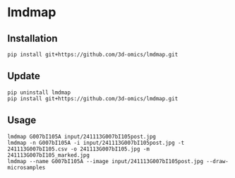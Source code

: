 # lmdmap

## Installation

```{sh}
pip install git+https://github.com/3d-omics/lmdmap.git
```

## Update

```{sh}
pip uninstall lmdmap
pip install git+https://github.com/3d-omics/lmdmap.git

```


## Usage

```{sh}
lmdmap G007bI105A input/241113G007bI105post.jpg
lmdmap -n G007bI105A -i input/241113G007bI105post.jpg -t 241113G007bI105.csv -o 241113G007bI105.jpg -m 241113G007bI105_marked.jpg
lmdmap --name G007bI105A --image input/241113G007bI105post.jpg --draw-microsamples
```
